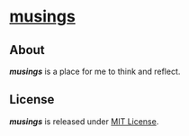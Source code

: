 # [musings](https://afaan.me)

## About
***musings*** is a place for me to think and reflect. 

## License
***musings*** is released under [MIT License](license.md).
